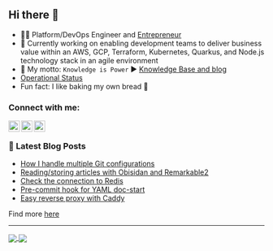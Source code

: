 ## Hi there 👋

- :man_office_worker: Platform/DevOps Engineer and [Entrepreneur](https://mijope.de)
- 🔨 Currently working on enabling development teams to deliver business value within an AWS, GCP, Terraform, Kubernetes, Quarkus, and Node.js technology stack in an agile environment
- 💯 My motto: `Knowledge is Power` ▶️ [Knowledge Base and blog](https://rootknecht.net/)
- [Operational Status](https://allaman.github.io/status/)
- Fun fact: I like baking my own bread 🍞

### Connect with me:

[<img align="left" alt="linkedin | LinkedIn" width="22px" src="https://cdn.jsdelivr.net/npm/simple-icons@v3/icons/linkedin.svg" />][linkedin]
[<img align="left" alt="xing | Instagram" width="22px" src="https://cdn.jsdelivr.net/npm/simple-icons@v3/icons/xing.svg" />][xing]
[<img align="left" alt="allamann | Twitter" width="22px" src="https://cdn.jsdelivr.net/npm/simple-icons@v3/icons/twitter.svg" />][twitter]

<br />

### 📕 Latest Blog Posts

<!-- BLOG-POST-LIST:START -->

- [How I handle multiple Git configurations](https://rootknecht.net/blog/handling-git-configs/)
- [Reading/storing articles with Obisidan and Remarkable2](https://rootknecht.net/blog/article-workflow/)
- [Check the connection to Redis](https://rootknecht.net/blog/redis-con/)
- [Pre-commit hook for YAML doc-start](https://rootknecht.net/blog/pre-commit/)
- [Easy reverse proxy with Caddy](https://rootknecht.net/blog/caddy-proxy/)
<!-- BLOG-POST-LIST:END -->

Find more [here](https://rootknecht.net/blog/)

---

<a href="https://github.com/anuraghazra/github-readme-stats">
  <img align="center" src="https://github-readme-stats.vercel.app/api/top-langs/?username=allaman&langs_count=10&layout=compact&theme=tokyonight&hide_title=true&exclude_repo=" />
</a>
<a href="https://github.com/anuraghazra/github-readme-stats">
  <img align="center" src="https://github-readme-stats.vercel.app/api?username=allaman&count_private=true&show_icons=true&theme=tokyonight&hide_rank=true&hide_title=true" />
</a>

[twitter]: https://twitter.com/@allamann
[linkedin]: https://www.linkedin.com/in/michael-peter-4aa918107/
[xing]: https://www.xing.com/profile/Michael_Peter94/
